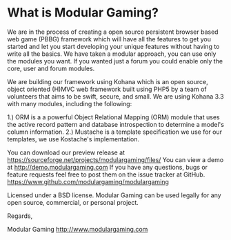 # What is Modular Gaming?

We are in the process of creating a open source persistent browser based web game (PBBG) framework which will have all the features to get you started and let you start developing your unique features without having to write all the basics. We have taken a modular approach, you can use only the modules you want. If you wanted just a forum you could enable only the core, user and forum modules.

We are building our framework using Kohana which is an open source, object oriented (H)MVC web framework built using PHP5 by a team of volunteers that aims to be swift, secure, and small. We are using Kohana 3.3 with many modules, including the following:

1.) ORM is a a powerful Object Relational Mapping (ORM) module that uses the active record pattern and database introspection to determine a model's column information.
2.) Mustache is a template specification we use for our templates, we use Kostache's implementation.

You can download our preview release at https://sourceforge.net/projects/modulargaming/files/ You can view a demo at http://demo.modulargaming.com If you have any questions, bugs or feature requests feel free to post them on the issue tracker at GitHub. https://www.github.com/modulargaming/modulargaming

Licensed under a BSD license. Modular Gaming can be used legally for any open source, commercial, or personal project.

Regards,

Modular Gaming
http://www.modulargaming.com
